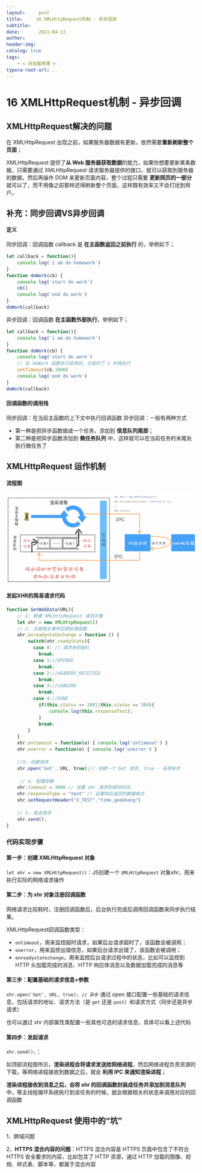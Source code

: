 ```yaml
---
layout:     post
title:     16 XMLHttpRequest机制 - 异步回调
subtitle:  
date:       2021-04-13
author:     
header-img: 
catalog: true
tags:
    - < 浏览器原理 >
typora-root-url: ..
---
```



# 16 XMLHttpRequest机制 - 异步回调

## XMLHttpRequest解决的问题
在 XMLHttpRequest 出现之前，如果服务器数据有更新，依然需要**重新刷新整个页面**；

XMLHttpRequest 提供了**从 Web 服务器获取数据**的能力，如果你想要更新某条数据，只需要通过 XMLHttpRequest 请求服务器提供的接口，就可以获取到服务器的数据，然后再操作 DOM 来更新页面内容，整个过程只需要 **更新网页的一部分** 就可以了，而不用像之前那样还得刷新整个页面，这样既有效率又不会打扰到用户。


## 补充：同步回调VS异步回调
#### 定义
同步回调：回调函数 callback 是 **在主函数返回之前执行** 的，举例如下；
```js
let callback = function(){
    console.log('i am do homework')
}
function doWork(cb) {
    console.log('start do work')
    cb()
    console.log('end do work')
}
doWork(callback)
```
异步回调：回调函数 **在主函数外部执行**，举例如下；
```js
let callback = function(){
    console.log('i am do homework')
}
function doWork(cb) {
    console.log('start do work')
    // 在 doWork 函数执行结束后，又延时了 1 秒再执行
    setTimeout(cb,1000)   
    console.log('end do work')
}
doWork(callback)
```

#### 回调函数的调用栈
同步回调：在当前主函数的上下文中执行回调函数
异步回调：一般有两种方式

-   第一种是把异步函数做成一个任务，添加到 **信息队列尾部**；
-   第二种是把异步函数添加到 **微任务队列** 中，这样就可以在当前任务的末尾处执行微任务了

## XMLHttpRequest 运作机制
#### 流程图
<img src="/../img/assets_2019/image-20210413110259377.png" alt="image-20210413110259377" style="zoom:50%;" />

#### 发起XHR的简易请求代码
```js
function GetWebData(URL){
    // 1: 新建 XMLHttpRequest 请求对象
    let xhr = new XMLHttpRequest()
	// 2: 注册相关事件回调处理函数 
    xhr.onreadystatechange = function () {
        switch(xhr.readyState){
          case 0: // 请求未初始化
            break;
          case 1://OPENED
            break;
          case 2://HEADERS_RECEIVED
            break;
          case 3://LOADING  
            break;
          case 4://DONE
            if(this.status == 200||this.status == 304){
                console.log(this.responseText);
            }
            break;
        }
    }
    xhr.ontimeout = function(e) { console.log('ontimeout') }
    xhr.onerror = function(e) { console.log('onerror') }
 
	//3: 创建请求
    xhr.open('Get', URL, true);// 创建一个 Get 请求, true - 采用异步
 
     // 4: 配置参数
    xhr.timeout = 3000 // 设置 xhr 请求的超时时间
    xhr.responseType = "text" // 设置响应返回的数据格式
    xhr.setRequestHeader("X_TEST","time.geekbang")
 
	// 5: 发送请求
    xhr.send();
}
```
### 代码实现步骤
#### 第一步：创建 XMLHttpRequest 对象
`let xhr = new XMLHttpRequest()`：JS创建一个 `XMLHttpRequest` 对象xhr，用来执行实际的网络请求操作

#### 第二步：为 xhr 对象注册回调函数
网络请求比较耗时，注册回调函数后，后台执行完成后调用回调函数来同步执行结果。

XMLHttpRequest回调函数类型：

-   `ontimeout`，用来监控超时请求，如果后台请求超时了，该函数会被调用； 
-   `onerror`，用来监控出错信息，如果后台请求出错了，该函数会被调用；
-   `onreadystatechange`，用来监控后台请求过程中的状态，比如可以监控到 HTTP 头加载完成的消息、HTTP 响应体消息以及数据加载完成的消息等

#### 第三步：配置基础的请求信息+参数
`xhr.open('Get', URL, true); // 异步` 通过 open 接口配置一些基础的请求信息，包括请求的地址、请求方法（是 `get` 还是 `post`）和请求方式（同步还是异步请求）

也可以通过 xhr 内部属性类配置一些其他可选的请求信息，具体可以看上述代码

#### 第四步：发起请求
`xhr.send();`：

如顶部流程图所示，**渲染进程会将请求发送给网络进程**，然后网络进程负责资源的下载，等网络进程接收到数据之后，就会 **利用 IPC 来通知渲染进程**；

**渲染进程接收到消息之后，会将 xhr 的回调函数封装成任务并添加到消息队列** 中，等主线程循环系统执行到该任务的时候，就会根据相关的状态来调用对应的回调函数

## XMLHttpRequest 使用中的“坑”

1、跨域问题

2、**HTTPS 混合内容的问题**：HTTPS 混合内容是 HTTPS 页面中包含了不符合 HTTPS 安全要求的内容，比如包含了 HTTP 资源，通过 HTTP 加载的图像、视频、样式表、脚本等，都属于混合内容